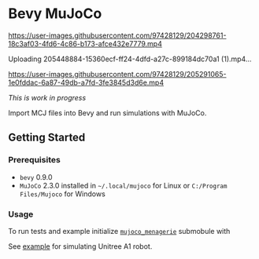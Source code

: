 # Bevy MuJoCo


https://user-images.githubusercontent.com/97428129/204298761-18c3af03-4fd6-4c86-b173-afce432e7779.mp4

Uploading 205448884-15360ecf-ff24-4dfd-a27c-899184dc70a1 (1).mp4…

https://user-images.githubusercontent.com/97428129/205291065-1e0fddac-6a87-49db-a7fd-3fe3845d3d6e.mp4

_This is work in progress_

Import MCJ files into Bevy and run simulations with MuJoCo.

## Getting Started

### Prerequisites

- `bevy` 0.9.0
- `MuJoCo` 2.3.0 installed in `~/.local/mujoco` for Linux or `C:/Program Files/Mujoco` for Windows

### Usage

To run tests and example initialize [`mujoco_menagerie`](https://github.com/deepmind/mujoco_menagerie) submobule with

See [example](https://github.com/stillonearth/bevy_mujoco/blob/main/examples/scene.rs) for simulating Unitree A1 robot.

